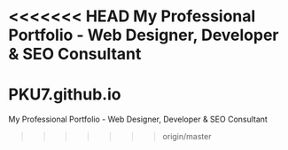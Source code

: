 <<<<<<< HEAD
My Professional Portfolio - Web Designer, Developer & SEO Consultant
=======
PKU7.github.io
==============

My Professional Portfolio - Web Designer, Developer & SEO Consultant
>>>>>>> origin/master
